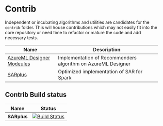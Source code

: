 # Contrib

Independent or incubating algorithms and utilities are candidates for the `contrib` folder. This will house contributions which may not easily fit into the core repository or need time to refactor or mature the code and add necessary tests.

| Name | Description |
|------|-------------|
| [AzureML Designer Modeules](azureml_designer_modules/README.md) | Implementation of Recommenders algorithm on AzureML Designer |
| [SARplus](sarplus/README.md) | Optimized implementation of SAR for Spark |

## Contrib Build status

| Name | Status |
|------|--------|
| **SARplus** | [![Build Status](https://dev.azure.com/best-practices/recommenders/_apis/build/status/contrib%20sarplus?branchName=master)](https://dev.azure.com/best-practices/recommenders/_build/latest?definitionId=107&branchName=master) |
